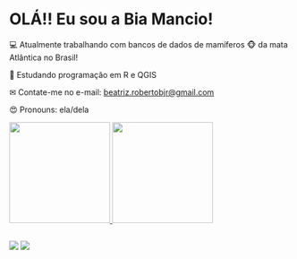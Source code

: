 # OLÁ!! Eu sou a Bia Mancio!

💻 Atualmente trabalhando com bancos de dados de mamíferos 🐵 da mata Atlântica no Brasil! 

📌 Estudando programação em R e QGIS

✉ Contate-me no e-mail: beatriz.robertobjr@gmail.com

😍 Pronouns: ela/dela

<div>
<a href="https://github.com/Beatrizmancio">
  <img height="180em" src="https://github-readme-stats.vercel.app/api?username=Beatrizmancio&show_icons=true&theme=dracula&include_all_commits=true&count_private=true"/>
  <img height="180em" src="https://github-readme-stats.vercel.app/api/top-langs/?username=Beatrizmancio&layout=compact&langs_count=7&theme=dracula"/>
</div>

  ##
  
  <div> 
  <a href="https://instagram.com/beatrizbjr" target="_blank"><img src="https://img.shields.io/badge/-Instagram-%23E4405F?style=for-the-badge&logo=instagram&logoColor=white" target="_blank"></a>
  <a href="https://www.linkedin.com/in/rafaella-ballerini-45875016a](https://www.linkedin.com/in/beatriz-roberto-3557b717b/)" target="_blank"><img src="https://img.shields.io/badge/-LinkedIn-%230077B5?style=for-the-badge&logo=linkedin&logoColor=white" target="_blank"></a> 
 
</div>
  

  
